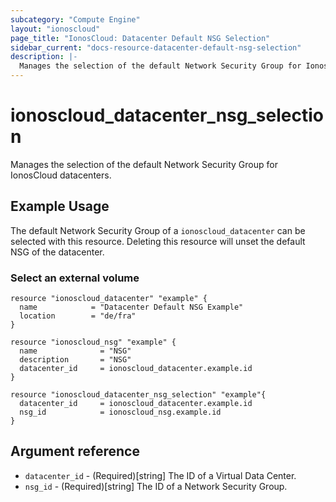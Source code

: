 ```yaml
---
subcategory: "Compute Engine"
layout: "ionoscloud"
page_title: "IonosCloud: Datacenter Default NSG Selection"
sidebar_current: "docs-resource-datacenter-default-nsg-selection"
description: |-
  Manages the selection of the default Network Security Group for IonosCloud datacenters.
---
```


# ionoscloud_datacenter_nsg_selection

Manages the selection of the default Network Security Group for IonosCloud datacenters.

## Example Usage

The default Network Security Group of a `ionoscloud_datacenter` can be selected with this resource.
Deleting this resource will unset the default NSG of the datacenter.

### Select an external volume
```hcl
resource "ionoscloud_datacenter" "example" {
  name            = "Datacenter Default NSG Example"
  location        = "de/fra"
}

resource "ionoscloud_nsg" "example" {
  name              = "NSG"
  description       = "NSG"
  datacenter_id     = ionoscloud_datacenter.example.id
}

resource "ionoscloud_datacenter_nsg_selection" "example"{
  datacenter_id     = ionoscloud_datacenter.example.id
  nsg_id            = ionoscloud_nsg.example.id
}
```

## Argument reference

- `datacenter_id` - (Required)[string] The ID of a Virtual Data Center.
- `nsg_id` - (Required)[string] The ID of a Network Security Group.
